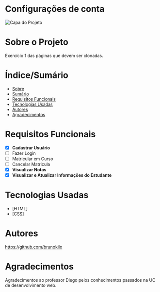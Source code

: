 # Configurações de conta


![Capa do Projeto](https://www.cupcom.com.br/wp-content/uploads/2020/03/site-html-css.jpg)

# Sobre o Projeto

Exercício 1 das páginas que devem ser clonadas.


# Índice/Sumário

* [Sobre](#sobre-o-projeto)
* [Sumário](#índice/sumário)
* [Requisitos Funcionais](#requisitos-funcionais)
* [Tecnologias Usadas](#tecnologias-usadas)
* [Autores](#autores)
* [Agradecimentos](#agradecimentos)


# Requisitos Funcionais 

- [x] **Cadastrar Usuário**
- [ ] Fazer Login
- [ ] Matricular em Curso
- [ ] Cancelar Matricula
- [x] **Visualizar Notas**
- [x] **Visualizar e Atualizar Informações do Estudante**

# Tecnologias Usadas

- [HTML]
- [CSS]


# Autores

https://github.com/brunokilo


# Agradecimentos

Agradecimentos ao professor Diego pelos conhecimentos passados na UC de desenvolvimento web.
